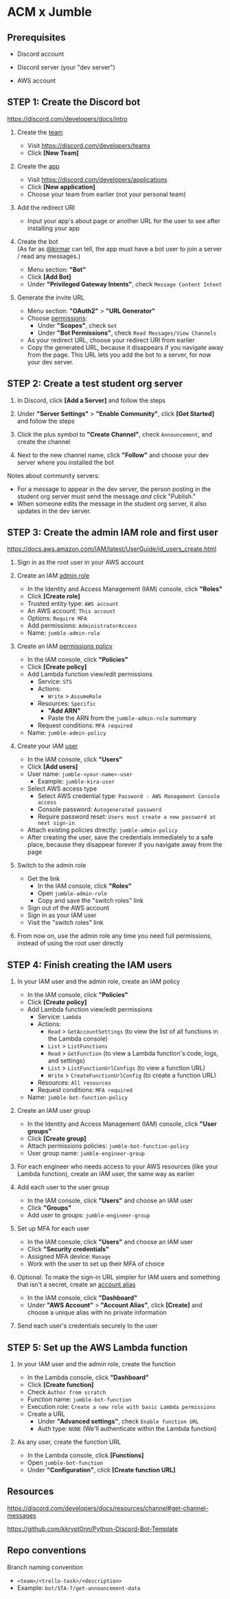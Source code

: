 # ACM x Jumble


## Prerequisites

- Discord account

- Discord server (your "dev server")

- AWS account


## STEP 1: Create the Discord bot

https://discord.com/developers/docs/intro

1. Create the [team](https://discord.com/developers/docs/topics/teams)
    - Visit https://discord.com/developers/teams
    - Click **[New Team]**

2. Create the [app](https://discord.com/developers/docs/intro#bots-and-apps)
    - Visit https://discord.com/developers/applications
    - Click **[New application]**
    - Choose your team from earlier (not your personal team)

3. Add the redirect URI
    - Input your app's about page or another URL for the user to see after installing your app

3. Create the bot  
(As far as [@kirmar](https://github.com/kirmar) can tell, the app must have a bot user to join a server / read any messages.)
    - Menu section: **"Bot"**
    - Click **[Add Bot]**
    - Under **"Privileged Gateway Intents"**, check `Message Content Intent`

4. Generate the invite URL
    - Menu section: **"OAuth2"** > **"URL Generator"**
    - Choose [permissions](https://discord.com/developers/docs/topics/oauth2#oauth2):
        - Under **"Scopes"**, check `bot`
        - Under **"Bot Permissions"**, check `Read Messages/View Channels`
    - As your redirect URL, choose your redirect URI from earlier
    - Copy the generated URL, because it disappears if you navigate away from the page. This URL lets you add the bot to a server, for now your dev server.


## STEP 2: Create a test student org server

1. In Discord, click **[Add a Server]** and follow the steps

2. Under **"Server Settings"** > **"Enable Community"**, click **[Get Started]** and follow the steps

3. Click the plus symbol to **"Create Channel"**, check `Announcement`, and create the channel

4. Next to the new channel name, click **"Follow"** and choose your dev server where you installed the bot

Notes about community servers:
- For a message to appear in the dev server, the person posting in the student org server must send the message *and* click "Publish."
- When someone edits the message in the student org server, it also updates in the dev server.


## STEP 3: Create the admin IAM role and first user

https://docs.aws.amazon.com/IAM/latest/UserGuide/id_users_create.html

1. Sign in as the root user in your AWS account

2. Create an IAM [admin role](https://alestic.com/2014/09/aws-root-password/)
    - In the Identity and Access Management (IAM) console, click **"Roles"**
    - Click **[Create role]**
    - Trusted entity type: `AWS account`
    - An AWS account: `This account`
    - Options: `Require MFA`
    - Add permissions: `AdministratorAccess`
    - Name: `jumble-admin-role`

3. Create an IAM [permissions policy](https://docs.aws.amazon.com/lambda/latest/dg/security_iam_id-based-policy-examples.html)
    - In the IAM console, click **"Policies"**
    - Click **[Create policy]**
    - Add Lambda function view/edit permissions
        - Service: `STS`
        - Actions:
            - `Write` > `AssumeRole`
        - Resources: `Specific`
            - **"Add ARN"**
            - Paste the ARN from the `jumble-admin-role` summary
        - Request conditions: `MFA required`
    - Name: `jumble-admin-policy`

4. Create your IAM [user](https://docs.aws.amazon.com/IAM/latest/UserGuide/id.html#id_which-to-choose)
    - In the IAM console, click **"Users"**
    - Click **[Add users]**
    - User name: `jumble-<your-name>-user`
        - Example: `jumble-kira-user`
    <!--- - Select AWS credential type: `Access key - Programmatic access` -->
    - Select AWS access type
        - Select AWS credential type: `Password - AWS Management Console access`
        - Console password: `Autogenerated password`
        - Require password reset: `Users must create a new password at next sign-in`
    - Attach existing policies directly: `jumble-admin-policy`
    - After creating the user, save the credentials immediately to a safe place, because they disappear forever if you navigate away from the page

5. Switch to the admin role
    - Get the link
        - In the IAM console, click **"Roles"**
        - Open `jumble-admin-role`
        - Copy and save the "switch roles" link
    - Sign out of the AWS account
    - Sign in as your IAM user
    - Visit the "switch roles" link

5. From now on, use the admin role any time you need full permissions, instead of using the root user directly


## STEP 4: Finish creating the IAM users

1. In your IAM user and the admin role, create an IAM policy
    - In the IAM console, click **"Policies"**
    - Click **[Create policy]**
    - Add Lambda function view/edit permissions
        - Service: `Lambda`
        - Actions:
            - `Read` > `GetAccountSettings` (to view the list of all functions in the Lambda console)
            - `List` > `ListFunctions`
            - `Read` > `GetFunction` (to view a Lambda function's code, logs, and settings)
            - `List` > `ListFunctionUrlConfigs` (to view a function URL)
            - `Write` > `CreateFunctionUrlConfig` (to create a function URL)
        - Resources: `All resources`
        - Request conditions: `MFA required`
    - Name: `jumble-bot-function-policy`

2. Create an IAM user group
    - In the Identity and Access Management (IAM) console, click **"User groups"**
    - Click **[Create group]**
    - Attach permissions policies: `jumble-bot-function-policy`
    - User group name: `jumble-engineer-group`

3. For each engineer who needs access to your AWS resources (like your Lambda function), create an IAM user, the same way as earlier

4. Add each user to the user group
    - In the IAM console, click **"Users"** and choose an IAM user
    - Click **"Groups"**
    - Add user to groups: `jumble-engineer-group`

5. Set up MFA for each user
    - In the IAM console, click **"Users"** and choose an IAM user
    - Click **"Security credentials"**
    - Assigned MFA device: `Manage`
    - Work with the user to set up their MFA of choice

6. Optional: To make the sign-in URL simpler for IAM users and something that isn't a secret, create an [account alias](https://docs.aws.amazon.com/IAM/latest/UserGuide/console_account-alias.html#CreateAccountAlias)
    - In the IAM console, click **"Dashboard"**
    - Under **"AWS Account"** > **"Account Alias"**, click **[Create]** and choose a unique alias with no private information

7. Send each user's credentials securely to the user


## STEP 5: Set up the AWS Lambda function

1. In your IAM user and the admin role, create the function
    - In the Lambda console, click **"Dashboard"**
    - Click **[Create function]**
    - Check `Author from scratch`
    - Function name: `jumble-bot-function`
    - Execution role: `Create a new role with basic Lambda permissions`
    - Create a URL
        - Under **"Advanced settings"**, check `Enable function URL`
        - Auth type: `NONE` (We'll authenticate within the Lambda function)

2. As any user, create the function URL
    - In the Lambda console, click **[Functions]**
    - Open `jumble-bot-function`
    - Under **"Configuration"**, click **[Create function URL]**


## Resources

https://discord.com/developers/docs/resources/channel#get-channel-messages

https://github.com/kkrypt0nn/Python-Discord-Bot-Template


## Repo conventions

Branch naming convention
- `<team>/<trello-task>/<description>`
- Example: `bot/STA-7/get-announcement-data`
